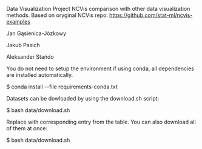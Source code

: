 Data Visualization Project
NCVis comparison with other data visualization methods. Based on oryginal NCVis repo: https://github.com/stat-ml/ncvis-examples

Jan Gąsienica-Józkowy

Jakub Pasich

Aleksander Stańdo


You do not need to setup the environment if using conda, all dependencies are installed automatically.

 $ conda install --file requirements-conda.txt

Datasets can be dowloaded by using the download.sh script:
 
 $ bash data/download.sh <dataset>
  
Replace <dataset> with corresponding entry from the table. You can also download all of them at once:
  
$ bash data/download.sh
